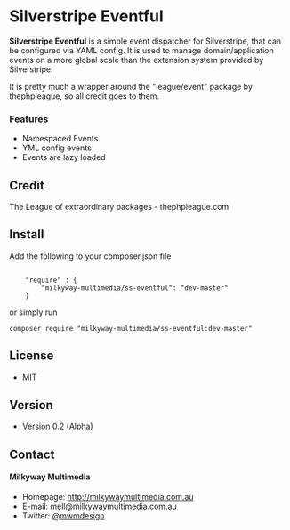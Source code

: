 Silverstripe Eventful
======
**Silverstripe Eventful** is a simple event dispatcher for Silverstripe, that can be configured via YAML config. It is used to manage domain/application events on a more global scale than the extension system provided by Silverstripe.

It is pretty much a wrapper around the "league/event" package by thephpleague, so all credit goes to them.

### Features
- Namespaced Events
- YML config events
- Events are lazy loaded

## Credit
The League of extraordinary packages - thephpleague.com

## Install
Add the following to your composer.json file

```

	"require" : {
		"milkyway-multimedia/ss-eventful": "dev-master"
	}

```

or simply run

```
composer require "milkyway-multimedia/ss-eventful:dev-master"
```

## License
* MIT

## Version
* Version 0.2 (Alpha)

## Contact
#### Milkyway Multimedia
* Homepage: http://milkywaymultimedia.com.au
* E-mail: mell@milkywaymultimedia.com.au
* Twitter: [@mwmdesign](https://twitter.com/mwmdesign "mwmdesign on twitter")
